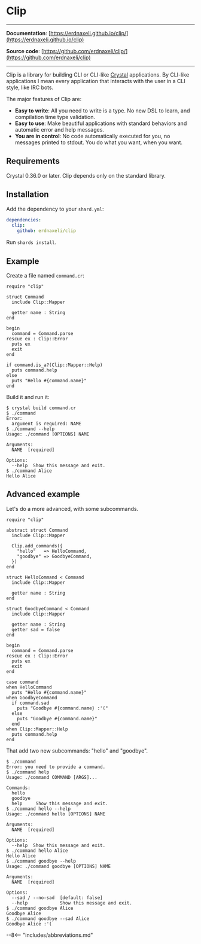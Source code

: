 # Clip

---

**Documentation**: [https://erdnaxeli.github.io/clip/](https://erdnaxeli.github.io/clip)

**Source code**: [https://github.com/erdnaxeli/clip/](https://github.com/erdnaxeli/clip)

---

Clip is a library for building CLI or CLI-like [Crystal](https://crystal-lang.org) applications.
By CLI-like applications I mean every application that interacts with the user in a CLI style, like IRC bots.

The major features of Clip are:

* **Easy to write**: All you need to write is a type. No new DSL to learn, and compilation time type validation.
* **Easy to use**: Make beautiful applications with standard behaviors and automatic error and help messages.
* **You are in control**: No code automatically executed for you, no messages printed to stdout. You do what you want, when you want.

## Requirements

Crystal 0.36.0 or later.
Clip depends only on the standard library.

## Installation

Add the dependency to your `shard.yml`:

```Yaml
dependencies:
  clip:
    github: erdnaxeli/clip
```

Run `shards install`.

## Example

Create a file named `command.cr`:

```Crystal
require "clip"

struct Command
  include Clip::Mapper

  getter name : String
end

begin
  command = Command.parse
rescue ex : Clip::Error
  puts ex
  exit
end

if command.is_a?(Clip::Mapper::Help)
  puts command.help
else
  puts "Hello #{command.name}"
end
```

Build it and run it:

```console
$ crystal build command.cr
$ ./command
Error:
  argument is required: NAME
$ ./command --help
Usage: ./command [OPTIONS] NAME

Arguments:
  NAME  [required]

Options:
  --help  Show this message and exit.
$ ./command Alice
Hello Alice
```

## Advanced example

Let's do a more advanced, with some subcommands.

```Crystal hl_lines="6-9 32 33 35"
require "clip"

abstract struct Command
  include Clip::Mapper

  Clip.add_commands({
    "hello"   => HelloCommand,
    "goodbye" => GoodbyeCommand,
  })
end

struct HelloCommand < Command
  include Clip::Mapper

  getter name : String
end

struct GoodbyeCommand < Command
  include Clip::Mapper

  getter name : String
  getter sad = false
end

begin
  command = Command.parse
rescue ex : Clip::Error
  puts ex
  exit
end

case command
when HelloCommand
  puts "Hello #{command.name}"
when GoodbyeCommand
  if command.sad
    puts "Goodbye #{command.name} :'("
  else
    puts "Goodbye #{command.name}"
  end
when Clip::Mapper::Help
  puts command.help
end
```

That add two new subcommands: "hello" and "goodbye".

```console
$ ./command
Error: you need to provide a command.
$ ./command help
Usage: ./command COMMAND [ARGS]...

Commands:
  hello
  goodbye
  help     Show this message and exit.
$ ./command hello --help
Usage: ./command hello [OPTIONS] NAME

Arguments:
  NAME  [required]

Options:
  --help  Show this message and exit.
$ ./command hello Alice
Hello Alice
$ ./command goodbye --help
Usage: ./command goodbye [OPTIONS] NAME

Arguments:
  NAME  [required]

Options:
  --sad / --no-sad  [default: false]
  --help            Show this message and exit.
$ ./command goodbye Alice
Goodbye Alice
$ ./command goodbye --sad Alice
Goodbye Alice :'(
```

--8<-- "includes/abbreviations.md"
